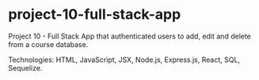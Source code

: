 # project-10-full-stack-app
 Project 10 - Full Stack App that authenticated users to add, edit and delete from a course database. 
 
 Technologies: HTML, JavaScript, JSX, Node.js, Express.js, React, SQL, Sequelize. 
